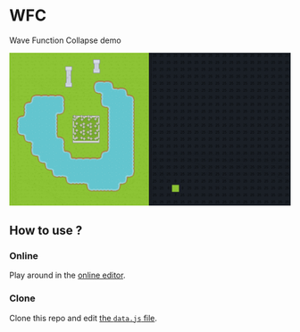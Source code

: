 # WFC

Wave Function Collapse demo

![Animated demo](./media/demo.gif)


## How to use ?

### Online

Play around in the [online editor](https://gmartigny.github.io/WFC/).


### Clone

Clone this repo and edit [the `data.js` file](./src/data.js).
